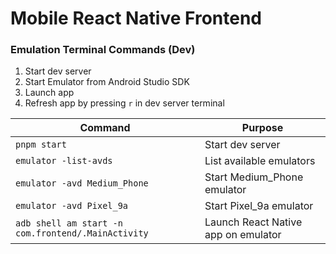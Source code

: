 # Mobile React Native Frontend
### Emulation Terminal Commands (Dev)
1. Start dev server  
2. Start Emulator from Android Studio SDK  
3. Launch app  
4. Refresh app by pressing `r` in dev server terminal

|Command|Purpose|
|---|---| 
|`pnpm start`|Start dev server|
|`emulator -list-avds`|List available emulators|
|`emulator -avd Medium_Phone`|Start Medium_Phone emulator|
|`emulator -avd Pixel_9a`|Start Pixel_9a emulator|
|`adb shell am start -n com.frontend/.MainActivity`|Launch React Native app on emulator|
